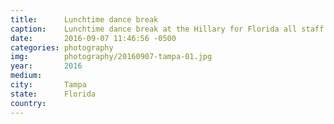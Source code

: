 ```yaml
---
title:  	Lunchtime dance break
caption:	Lunchtime dance break at the Hillary for Florida all staff training in Tampa
date:   	2016-09-07 11:46:56 -0500
categories: photography
img:		photography/20160907-tampa-01.jpg
year:		2016
medium:
city:		Tampa
state:		Florida
country:
---
```

